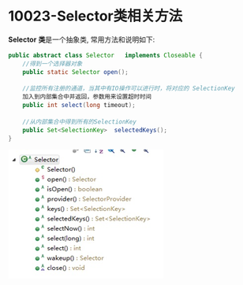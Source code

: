 # 10023-Selector类相关方法

**Selector** **类**是一个抽象类, 常用方法和说明如下:

```java
public abstract class Selector   implements Closeable { 
    //得到一个选择器对象
    public static Selector open();

    //监控所有注册的通道，当其中有IO操作可以进行时，将对应的 SelectionKey
    加入到内部集合中并返回，参数用来设置超时时间
    public int select(long timeout);

    //从内部集合中得到所有的SelectionKey  
    public Set<SelectionKey>  selectedKeys();
}
```



![10023](images/10023.jpg)
